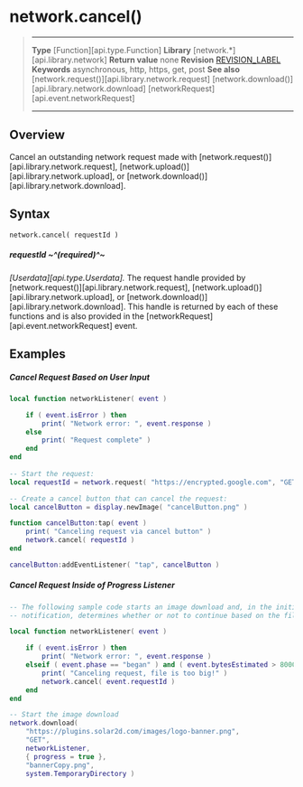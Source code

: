 # network.cancel()

> --------------------- ------------------------------------------------------------------------------------------
> __Type__              [Function][api.type.Function]
> __Library__           [network.*][api.library.network]
> __Return value__      none
> __Revision__          [REVISION_LABEL](REVISION_URL)
> __Keywords__          asynchronous, http, https, get, post
> __See also__          [network.request()][api.library.network.request]
>                       [network.download()][api.library.network.download]
>                       [networkRequest][api.event.networkRequest]
> --------------------- ------------------------------------------------------------------------------------------


## Overview

Cancel an outstanding network request made with [network.request()][api.library.network.request], [network.upload()][api.library.network.upload], or [network.download()][api.library.network.download].


## Syntax

	network.cancel( requestId )

##### requestId ~^(required)^~
_[Userdata][api.type.Userdata]._ The request handle provided by [network.request()][api.library.network.request], [network.upload()][api.library.network.upload], or [network.download()][api.library.network.download]. This handle is returned by each of these functions and is also provided in the [networkRequest][api.event.networkRequest] event.


## Examples

##### Cancel Request Based on User Input

``````lua
local function networkListener( event )

    if ( event.isError ) then
        print( "Network error: ", event.response )
    else
        print( "Request complete" )
    end
end
 
-- Start the request:
local requestId = network.request( "https://encrypted.google.com", "GET", networkListener )

-- Create a cancel button that can cancel the request:
local cancelButton = display.newImage( "cancelButton.png" )

function cancelButton:tap( event )
    print( "Canceling request via cancel button" )
    network.cancel( requestId )
end

cancelButton:addEventListener( "tap", cancelButton )
``````

##### Cancel Request Inside of Progress Listener

``````lua
-- The following sample code starts an image download and, in the initial progress
-- notification, determines whether or not to continue based on the file's size.

local function networkListener( event )

    if ( event.isError ) then
        print( "Network error: ", event.response )
    elseif ( event.phase == "began" ) and ( event.bytesEstimated > 80000 ) then
        print( "Canceling request, file is too big!" )
        network.cancel( event.requestId )
    end
end

-- Start the image download
network.download(
    "https://plugins.solar2d.com/images/logo-banner.png",
    "GET",
    networkListener,
    { progress = true },
    "bannerCopy.png",
    system.TemporaryDirectory )
``````
